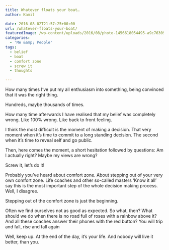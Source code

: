 ```yaml
---
title: Whatever floats your boat…
author: Kamil

date: 2016-08-02T21:57:25+00:00
url: /whatever-floats-your-boat/
featuredImage: /wp-content/uploads/2016/08/photo-1456618054495-a9c763090b53.jpg
categories:
  - 'Me &amp; People'
tags:
  - belief
  - boat
  - comfort zone
  - screw it
  - thoughts

---
```

How many times I’ve put my all enthusiasm into something, being convinced that it was the right thing.

Hundreds, maybe thousands of times.

How many time afterwards I have realised that my belief was completely wrong. Like 100% wrong. Like back to front feeling.

I think the most difficult is the moment of making a decision. That very moment when it’s time to commit to a long standing decision. The second when it’s time to reveal self and go public.

Then, here comes the moment, a short hesitation followed by questions: Am I actually right? Maybe my views are wrong?

Screw it, let’s do it!

Probably you’ve heard about comfort zone. About stepping out of your very own comfort zone. Life coaches and other so-called masters ‘Know it all’ say this is the most important step of the whole decision making process. Well, I disagree.

Stepping out of the comfort zone is just the beginning.

Often we find ourselves not as good as expected. So what, then? What should we do when there is no road full of roses with a rainbow above it? And all these coaches answer their phones with the red button? You will trip and fall, rise and fall again

Well, keep up. At the end of the day, it’s your life. And nobody will live it better, than you.

